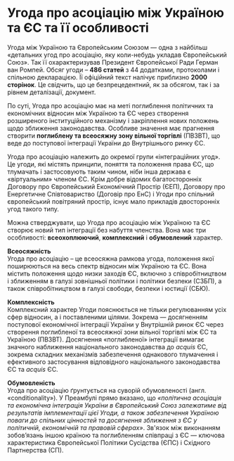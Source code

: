 # Угода про асоціацію між Україною та ЄС та її особливості

Угода між Україною та Європейським Союзом — одна з найбільш «детальних угод про асоціацію, яку коли-небудь укладав Європейський Союз». Так її охарактеризував Президент Європейської Ради Герман ван Ромпей. Обсяг угоди – **486 статей** з 44 додатками, протоколами і спільною декларацією. Її офіційний текст налічує приблизно **2000 сторінок**. Це свідчить, що це безпрецедентний, як за обсягом, так і за рівнем деталізації, документ.   
  
 По суті, Угода про асоціацію має на меті поглиблення політичних та економічних відносин між Україною та ЄС через створення розширеного інституційного механізму і закріплення нових положень щодо зближення законодавства. Особливе значення має прагнення створити **поглиблену та всеосяжну зону вільної торгівлі** \(ПВЗВТ\), що веде до поступової інтеграції України до Внутрішнього ринку ЄС.   
  
 Угода про асоціацію належить до окремої групи «інтеграційних угод». Це угоди, які містять принципи, поняття та положення права ЄС, що тлумачать і застосовують таким чином, ніби інша держава є «віртуальним» членом ЄС. Крім добре відомих багатосторонніх Договору про Європейський Економічний Простір \(ЄЕП\), Договору про Енергетичне Співтовариство \(Договір про ЕнС\) і Угоди про спільний європейський повітряний простір, існує мало прикладів двосторонніх угод такого типу.   
  
     
  
 Можна стверджувати, що Угода про асоціацію між Україною та ЄС створює новий тип інтеграції без набуття членства. Вона має три особливості: **всеохоплюючий**, **комплексний** і **обумовлений** характер.  
  
 **Всеосяжність**  
 Угода про асоціацію – це всеосяжна рамкова угода, положення якої поширюються на весь спектр відносин між Україною та ЄС. Вона містить положення щодо низки заходів ЄС, включно з співробітництвом і зближенням в галузі зовнішньої політики і політики безпеки \(СЗБП\), а також співробітництвом в галузі свободи, безпеки і юстиції \(СБЮ\).   
  
 **Комплексність**  
 Комплексний характер Угоди пояснюється не тільки регулюванням усіх сфер відносин, а і поставленими цілями. Зокрема — досягненням поступової економічної інтеграції України у Внутрішній ринок ЄС через створення поглибленої та всеосяжної зони вільної торгівлі між ЄС та Україною \(ПВЗВТ\). Досягнення «поглибленої» інтеграції вимагає значного наближення національного законодавства до _acquis_ ЄС, зокрема складних механізмів забезпечення однакового тлумачення і ефективного застосування відповідного національного законодавства ЄС та _acquis_ ЄС.  
  
 **Обумовленість**  
 Угода про асоціацію ґрунтується на суворій обумовленості \(англ. «conditionality»\). У Преамбулі прямо вказано, що _«політична асоціація та економічна інтеграція України в Європейський Союз залежатиме від результатів імплементації цієї Угоди, а також забезпечення Україною поваги до спільних цінностей та досягнення зближення з ЄС у політичній, економічній та правовій сферах»_. Зв'язок між виконанням зобов’язань іншою країною та поглибленням співпраці з ЄС — ключова характеристика Європейської Політики Сусідства \(ЄПС\) і Східного Партнерства \(СП\).

